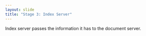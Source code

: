 ```yaml
---
layout: slide
title: "Stage 3: Index Server"
---
```

Index server passes the information it has to the document server.
